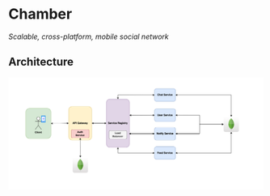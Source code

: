 # Chamber

<i>Scalable, cross-platform, mobile social network</i>

## Architecture

![Architecture](./architecture.png)
